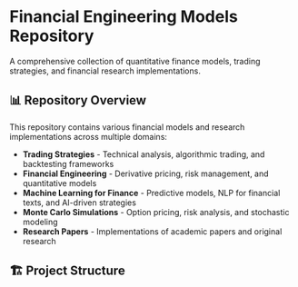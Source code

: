 # Financial Engineering Models Repository

A comprehensive collection of quantitative finance models, trading strategies, and financial research implementations.

## 📊 Repository Overview

This repository contains various financial models and research implementations across multiple domains:
- **Trading Strategies** - Technical analysis, algorithmic trading, and backtesting frameworks
- **Financial Engineering** - Derivative pricing, risk management, and quantitative models
- **Machine Learning for Finance** - Predictive models, NLP for financial texts, and AI-driven strategies
- **Monte Carlo Simulations** - Option pricing, risk analysis, and stochastic modeling
- **Research Papers** - Implementations of academic papers and original research

## 🏗️ Project Structure

